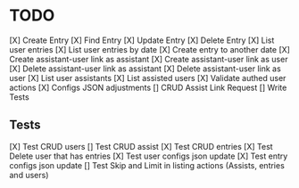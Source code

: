 # TODO

[X] Create Entry
[X] Find Entry
[X] Update Entry
[X] Delete Entry
[X] List user entries
[X] List user entries by date
[X] Create entry to another date
[X] Create assistant-user link as assistant
[X] Create assistant-user link as user
[X] Delete assistant-user link as assistant
[X] Delete assistant-user link as user
[X] List user assistants
[X] List assisted users
[X] Validate authed user actions
[X] Configs JSON adjustments
[] CRUD Assist Link Request
[] Write Tests

## Tests

[X] Test CRUD users
[] Test CRUD assist
[X] Test CRUD entries
[X] Test Delete user that has entries
[X] Test user configs json update
[X] Test entry configs json update
[] Test Skip and Limit in listing actions (Assists, entries and users)
